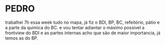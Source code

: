 <h1>PEDRO</h1>
trabalhei 7h essa week tudo no mapa, já fiz o BDI, BP, BC, refeitório, pátio e a parte da quimica do BC.
e vou tentar adiantar o máximo possivel a frontview do BDI e as partes internas acho que são de maior importancia, já temos as do BP.
